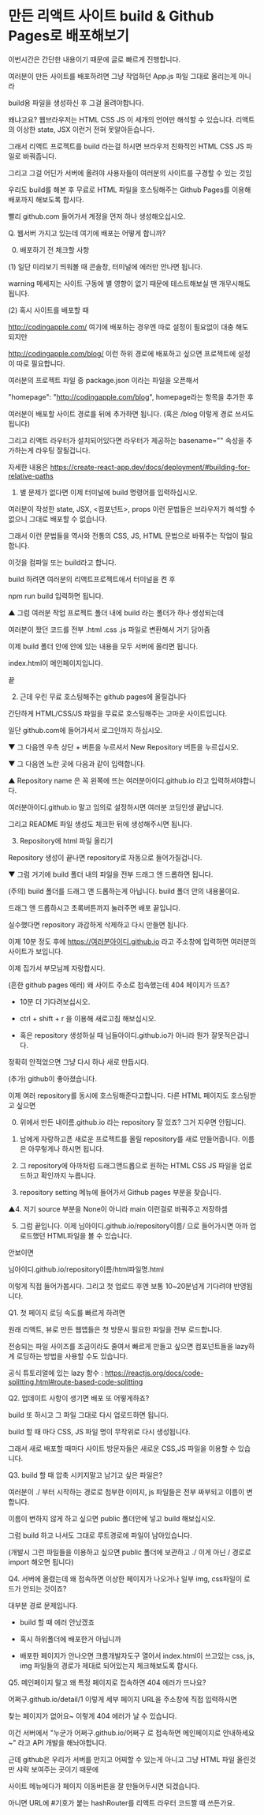 # 만든 리액트 사이트 build & Github Pages로 배포해보기

이번시간은 간단한 내용이기 때문에 글로 빠르게 진행합니다.

여러분이 만든 사이트를 배포하려면 그냥 작업하던 App.js 파일 그대로 올리는게 아니라

build용 파일을 생성하신 후 그걸 올려야합니다.

왜냐고요? 웹브라우저는 HTML CSS JS 이 세개의 언어만 해석할 수 있습니다. 리액트의 이상한 state, JSX 이런거 전혀 못알아듣습니다.

그래서 리액트 프로젝트를 build 라는걸 하시면 브라우저 친화적인 HTML CSS JS 파일로 바꿔줍니다.

그리고 그걸 어딘가 서버에 올려야 사용자들이 여러분의 사이트를 구경할 수 있는 것임

우리도 build를 해본 후 무료로 HTML 파일을 호스팅해주는 Github Pages를 이용해 배포까지 해보도록 합시다.

빨리 github.com 들어가서 계정을 먼저 하나 생성해오십시오.

Q. 웹서버 가지고 있는데 여기에 배포는 어떻게 합니까?

0. 배포하기 전 체크할 사항

(1) 일단 미리보기 띄워볼 때 콘솔창, 터미널에 에러만 안나면 됩니다.

warning 메세지는 사이트 구동에 별 영향이 없기 때문에 테스트해보실 땐 개무시해도 됩니다.

(2) 혹시 사이트를 배포할 때

http://codingapple.com/ 여기에 배포하는 경우엔 따로 설정이 필요없이 대충 해도 되지만

http://codingapple.com/blog/ 이런 하위 경로에 배포하고 싶으면 프로젝트에 설정이 따로 필요합니다.

여러분의 프로젝트 파일 중 package.json 이라는 파일을 오픈해서

"homepage": "http://codingapple.com/blog",
homepage라는 항목을 추가한 후

여러분이 배포할 사이트 경로를 뒤에 추가하면 됩니다. (혹은 /blog 이렇게 경로 쓰셔도 됩니다)

그리고 리액트 라우터가 설치되어있다면 라우터가 제공하는 basename="" 속성을 추가하는게 라우팅 잘될겁니다.

자세한 내용은 https://create-react-app.dev/docs/deployment/#building-for-relative-paths

1. 별 문제가 없다면 이제 터미널에 build 명령어를 입력하십시오.

여러분이 작성한 state, JSX, <컴포넌트>, props 이런 문법들은 브라우저가 해석할 수 없으니 그대로 배포할 수 없습니다.

그래서 이런 문법들을 역사와 전통의 CSS, JS, HTML 문법으로 바꿔주는 작업이 필요합니다.

이것을 컴파일 또는 build라고 합니다.

build 하려면 여러분의 리액트프로젝트에서 터미널을 켠 후

npm run build
입력하면 됩니다.

▲ 그럼 여러분 작업 프로젝트 폴더 내에 build 라는 폴더가 하나 생성되는데

여러분이 짰던 코드를 전부 .html .css .js 파일로 변환해서 거기 담아줌

이제 build 폴더 안에 안에 있는 내용을 모두 서버에 올리면 됩니다.

index.html이 메인페이지입니다.

끝

2. 근데 우린 무료 호스팅해주는 github pages에 올릴겁니다

간단하게 HTML/CSS/JS 파일을 무료로 호스팅해주는 고마운 사이트입니다.

일단 github.com에 들어가셔서 로그인까지 하십시오.

▼ 그 다음엔 우측 상단 + 버튼을 누르셔서 New Repository 버튼을 누르십시오.

▼ 그 다음엔 노란 곳에 다음과 같이 입력합니다.

▲ Repository name 은 꼭 왼쪽에 뜨는 여러분아이디.github.io 라고 입력하셔야합니다.

여러분아이디.github.io 말고 임의로 설정하시면 여러분 코딩인생 끝납니다.

그리고 README 파일 생성도 체크한 뒤에 생성해주시면 됩니다.

3. Repository에 html 파일 올리기

Repository 생성이 끝나면 repository로 자동으로 들어가질겁니다.

▼ 그럼 거기에 build 폴더 내의 파일을 전부 드래그 앤 드롭하면 됩니다.

(주의) build 폴더를 드래그 앤 드롭하는게 아닙니다. build 폴더 안의 내용물이요.

드래그 앤 드롭하시고 초록버튼까지 눌러주면 배포 끝입니다.

실수했다면 repository 과감하게 삭제하고 다시 만들면 됩니다.

이제 10분 정도 후에 https://여러분아이디.github.io 라고 주소창에 입력하면 여러분의 사이트가 보입니다.

이제 집가서 부모님께 자랑합시다.

(흔한 github pages 에러) 왜 사이트 주소로 접속했는데 404 페이지가 뜨죠?

- 10분 더 기다려보십시오.

- ctrl + shift + r 을 이용해 새로고침 해보십시오.

- 혹은 repository 생성하실 때 님들아이디.github.io가 아니라 뭔가 잘못적은겁니다.

정확히 안적었으면 그냥 다시 하나 새로 만듭시다.

(추가) github이 좋아졌습니다.

이제 여러 repository를 동시에 호스팅해준다고합니다. 다른 HTML 페이지도 호스팅받고 싶으면

0. 위에서 만든 내이름.github.io 라는 repository 잘 있죠? 그거 지우면 안됩니다.

1. 남에게 자랑하고픈 새로운 프로젝트를 올릴 repository를 새로 만들어줍니다. 이름은 아무렇게나 하시면 됩니다.

2. 그 repository에 아까처럼 드래그앤드롭으로 원하는 HTML CSS JS 파일을 업로드하고 확인까지 누릅니다.

3. repository setting 메뉴에 들어가서 Github pages 부분을 찾습니다.

▲4. 저기 source 부분을 None이 아니라 main 이런걸로 바꿔주고 저장하셈

5. 그럼 끝입니다. 이제 님아이디.github.io/repository이름/ 으로 들어가시면 아까 업로드했던 HTML파일을 볼 수 있습니다.

안보이면

님아이디.github.io/repository이름/html파일명.html

이렇게 직접 들어가봅시다. 그리고 첫 업로드 후엔 보통 10~20분넘게 기다려야 반영됩니다.

Q1. 첫 페이지 로딩 속도를 빠르게 하려면

원래 리액트, 뷰로 만든 웹앱들은 첫 방문시 필요한 파일을 전부 로드합니다.

전송되는 파일 사이즈를 조금이라도 줄여서 빠르게 만들고 싶으면 컴포넌트들을 lazy하게 로딩하는 방법을 사용할 수도 있습니다.

공식 튜토리얼에 있는 lazy 함수 : https://reactjs.org/docs/code-splitting.html#route-based-code-splitting

Q2. 업데이트 사항이 생기면 배포 또 어떻게하죠?

build 또 하시고 그 파일 그대로 다시 업로드하면 됩니다.

build 할 때 마다 CSS, JS 파일 명이 무작위로 다시 생성됩니다.

그래서 새로 배포할 때마다 사이트 방문자들은 새로운 CSS,JS 파일을 이용할 수 있습니다.

Q3. build 할 때 압축 시키지말고 남기고 싶은 파일은?

여러분이 ./ 부터 시작하는 경로로 첨부한 이미지, js 파일들은 전부 짜부되고 이름이 변합니다.

이름이 변하지 않게 하고 싶으면 public 폴더안에 넣고 build 해보십시오.

그럼 build 하고 나서도 그대로 루트경로에 파일이 남아있습니다.

(개발시 그런 파일들을 이용하고 싶으면 public 폴더에 보관하고 ./ 이게 아닌 / 경로로 import 해오면 됩니다)

Q4. 서버에 올렸는데 왜 접속하면 이상한 페이지가 나오거나 일부 img, css파일이 로드가 안되는 것이죠?

대부분 경로 문제입니다.

- build 할 때 에러 안났겠죠

- 혹시 하위폴더에 배포한거 아닙니까

- 배포한 페이지가 안나오면 크롬개발자도구 열어서 index.html이 쓰고있는 css, js, img 파일들의 경로가 제대로 되어있는지 체크해보도록 합시다.

Q5. 메인페이지 말고 왜 특정 페이지로 접속하면 404 에러가 뜨나요?

어쩌구.github.io/detail/1 이렇게 세부 페이지 URL을 주소창에 직접 입력하시면

찾는 페이지가 없어요~ 이렇게 404 에러가 날 수 있습니다.

이건 서버에서 "누군가 어쩌구.github.io/어쩌구 로 접속하면 메인페이지로 안내하세요~" 라고 API 개발을 해놔야합니다.

근데 github은 우리가 서버를 만지고 어찌할 수 있는게 아니고 그냥 HTML 파일 올린것만 샤락 보여주는 곳이기 때문에

사이트 메뉴에다가 페이지 이동버튼을 잘 만들어두시면 되겠습니다.

아니면 URL에 #기호가 붙는 hashRouter를 리액트 라우터 코드짤 때 쓰든가요.

